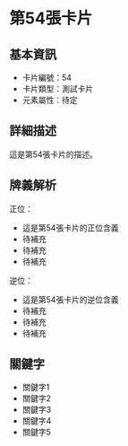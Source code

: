 # 第54張卡片

## 基本資訊
- 卡片編號：54
- 卡片類型：測試卡片
- 元素屬性：待定

## 詳細描述
這是第54張卡片的描述。

## 牌義解析
正位：
- 這是第54張卡片的正位含義
- 待補充
- 待補充
- 待補充

逆位：
- 這是第54張卡片的逆位含義
- 待補充
- 待補充
- 待補充

## 關鍵字
- 關鍵字1
- 關鍵字2
- 關鍵字3
- 關鍵字4
- 關鍵字5
